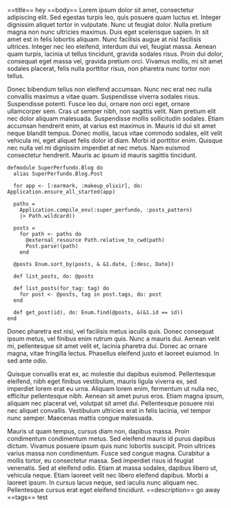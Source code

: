 ==title==
hey
==body==
Lorem ipsum dolor sit amet, consectetur adipiscing elit. Sed egestas turpis leo, quis posuere quam luctus et. Integer dignissim aliquet tortor in vulputate. Nunc ut feugiat dolor. Nulla pretium magna non nunc ultricies maximus. Duis eget scelerisque sapien. In sit amet est in felis lobortis aliquam. Nunc facilisis augue at nisl facilisis ultrices. Integer nec leo eleifend, interdum dui vel, feugiat massa. Aenean quam turpis, lacinia ut tellus tincidunt, gravida sodales risus. Proin dui dolor, consequat eget massa vel, gravida pretium orci. Vivamus mollis, mi sit amet sodales placerat, felis nulla porttitor risus, non pharetra nunc tortor non tellus.

Donec bibendum tellus non eleifend accumsan. Nunc nec erat nec nulla convallis maximus a vitae quam. Suspendisse viverra sodales risus. Suspendisse potenti. Fusce leo dui, ornare non orci eget, ornare ullamcorper sem. Cras ut semper nibh, non sagittis velit. Nam pretium elit nec dolor aliquam malesuada. Suspendisse mollis sollicitudin sodales. Etiam accumsan hendrerit enim, at varius est maximus in. Mauris id dui sit amet neque blandit tempus. Donec mollis, lacus vitae commodo sodales, elit velit vehicula mi, eget aliquet felis dolor id diam. Morbi id porttitor enim. Quisque nec nulla vel mi dignissim imperdiet at nec metus. Nam euismod consectetur hendrerit. Mauris ac ipsum id mauris sagittis tincidunt.

```
defmodule SuperPerfundo.Blog do
  alias SuperPerfundo.Blog.Post

  for app <- [:earmark, :makeup_elixir], do: Application.ensure_all_started(app)

  paths =
    Application.compile_env(:super_perfundo, :posts_pattern)
    |> Path.wildcard()

  posts =
    for path <- paths do
      @external_resource Path.relative_to_cwd(path)
      Post.parse!(path)
    end

  @posts Enum.sort_by(posts, & &1.date, {:desc, Date})

  def list_posts, do: @posts

  def list_posts(for_tag: tag) do
    for post <- @posts, tag in post.tags, do: post
  end

  def get_post(id), do: Enum.find(@posts, &(&1.id == id))
end
```

Donec pharetra est nisi, vel facilisis metus iaculis quis. Donec consequat ipsum metus, vel finibus enim rutrum quis. Nunc a mauris dui. Aenean velit mi, pellentesque sit amet velit et, lacinia pharetra dui. Donec ac ornare magna, vitae fringilla lectus. Phasellus eleifend justo et laoreet euismod. In sed ante odio.

Quisque convallis erat ex, ac molestie dui dapibus euismod. Pellentesque eleifend, nibh eget finibus vestibulum, mauris ligula viverra ex, sed imperdiet lorem erat eu urna. Aliquam lorem enim, fermentum ut nulla nec, efficitur pellentesque nibh. Aenean sit amet purus eros. Etiam magna ipsum, aliquam nec placerat vel, volutpat sit amet dui. Pellentesque posuere nisi nec aliquet convallis. Vestibulum ultricies erat in felis lacinia, vel tempor nunc semper. Maecenas mattis congue malesuada.

Mauris ut quam tempus, cursus diam non, dapibus massa. Proin condimentum condimentum metus. Sed eleifend mauris id purus dapibus dictum. Vivamus posuere ipsum quis nunc lobortis suscipit. Proin ultrices varius massa non condimentum. Fusce sed congue magna. Curabitur a mollis tortor, eu consectetur massa. Sed imperdiet risus id feugiat venenatis. Sed at eleifend odio. Etiam at massa sodales, dapibus libero ut, vehicula neque. Etiam laoreet velit nec libero eleifend dapibus. Morbi a laoreet ipsum. In cursus lacus neque, sed iaculis nunc aliquam nec. Pellentesque cursus erat eget eleifend tincidunt.
==description==
go away
==tags==
test
